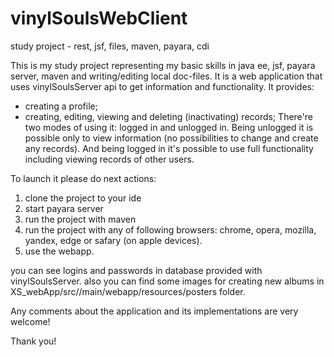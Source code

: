 # vinylSoulsWebClient
study project - rest, jsf, files, maven, payara, cdi


This is my study project representing my basic skills in java ee, jsf, payara server, maven and writing/editing local doc-files.
It is a web application that uses vinylSoulsServer api to get information and functionality. 
It provides:
- creating a profile;
- creating, editing, viewing and deleting (inactivating) records;
There're two modes of using it: logged in and unlogged in. Being unlogged it is possible only to view information  (no possibilities to change and create any records). And being logged in it's possible to use full functionality including viewing records of other users.


To launch it please do next actions:

1. clone the project to your ide
2. start payara server
3. run the project with maven
4. run the project with any of following browsers: chrome, opera, mozilla, yandex, edge or safary (on apple devices).
5. use the webapp.

you can see logins and passwords in database provided with vinylSoulsServer.
also you can find some images for creating new albums in XS_webApp/src//main/webapp/resources/posters folder.


Any comments about the application and its implementations are very welcome!

Thank you!
